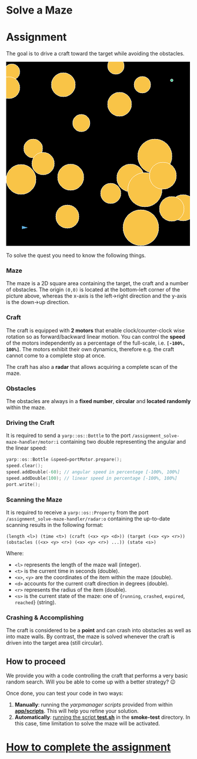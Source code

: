 Solve a Maze
============

# Assignment
The goal is to drive a craft toward the target while avoiding the obstacles.

![maze](/misc/maze.png)

To solve the quest you need to know the following things.

### Maze
The maze is a 2D square area containing the target, the craft and a number of
obstacles. The origin `(0,0)` is located at the bottom-left corner of the picture
above, whereas the x-axis is the left->right direction and the y-axis is the down->up
direction.

### Craft
The craft is equipped with **2 motors** that enable clock/counter-clock wise rotation
so as forward/backward linear motion. You can control the **speed** of the motors
independently as a percentage of the full-scale, i.e. **`[-100%, 100%]`**.
The motors exhibit their own dynamics, therefore e.g. the craft cannot come to a
complete stop at once.

The craft has also a **radar** that allows acquiring a complete scan of the maze.

### Obstacles
The obstacles are always in a **fixed number**, **circular** and **located randomly**
within the maze.

### Driving the Craft
It is required to send a `yarp::os::Bottle` to the port `/assignment_solve-maze-handler/motor:i` containing two double representing the angular and the linear speed:
```c++
yarp::os::Bottle &speed=portMotor.prepare();
speed.clear();
speed.addDouble(-60); // angular speed in percentage [-100%, 100%]
speed.addDouble(100); // linear speed in percentage [-100%, 100%]
port.write();
```

### Scanning the Maze
It is required to receive a `yarp::os::Property` from the port `/assignment_solve-maze-handler/radar:o` containing the up-to-date scanning results in the following format:
```
(length <l>) (time <t>) (craft (<x> <y> <d>)) (target (<x> <y> <r>)) (obstacles ((<x> <y> <r>) (<x> <y> <r>) ...)) (state <s>)
```
Where:
- `<l>` represents the length of the maze wall (integer).
- `<t>` is the current time in seconds (double).
- `<x>`, `<y>` are the coordinates of the item within the maze (double).
- `<d>` accounts for the current craft direction in degrees (double).
- `<r>` represents the radius of the item (double).
- `<s>` is the current state of the maze: one of {`running`, `crashed`, `expired`, `reached`} (string).

### Crashing & Accomplishing
The craft is considered to be a **point** and can crash into obstacles as well as
into maze walls. By contrast, the maze is solved whenever the craft is driven
into the target area (still circular).

## How to proceed
We provide you with a code controlling the craft that performs a very basic random
search. Will you be able to come up with a better strategy? :wink:

Once done, you can test your code in two ways:

1. **Manually**: running the _yarpmanager scripts_ provided from within [**app/scripts**](./app/scripts). This will help you refine your solution.
1. **Automatically**: [running the script **test.sh**](https://github.com/vvv-school/vvv-school.github.io/blob/master/instructions/how-to-run-smoke-tests.md) in the **smoke-test** directory. In this case, time limitation
to solve the maze will be activated.

# [How to complete the assignment](https://github.com/vvv-school/vvv-school.github.io/blob/master/instructions/how-to-complete-assignments.md)
